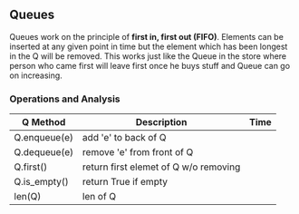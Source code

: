 ## Queues

Queues work on the principle of **first in, first out (FIFO)**. Elements can be inserted at any given point in time but the element which has been longest in the Q will be removed.
This works just like the Queue in the store where person who came first will leave first once he buys stuff and Queue can go on increasing.

### Operations and Analysis

| Q Method     | Description                           | Time |
| ------------ | ------------------------------------- | ---- |
| Q.enqueue(e) | add 'e' to back of Q                  |
| Q.dequeue(e) | remove 'e' from front of Q            |
| Q.first()    | return first elemet of Q w/o removing |
| Q.is_empty() | return True if empty                  |
| len(Q)       | len of Q                              |
